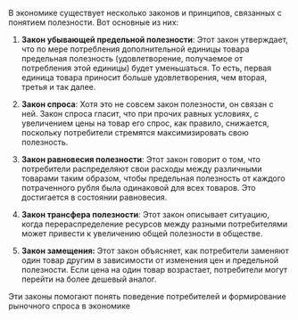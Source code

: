 В экономике существует несколько законов и принципов, связанных с понятием полезности. Вот основные из них:

1. **Закон убывающей предельной полезности**: Этот закон утверждает, что по мере потребления дополнительной единицы товара предельная полезность (удовлетворение, получаемое от потребления этой единицы) будет уменьшаться. То есть, первая единица товара приносит больше удовлетворения, чем вторая, третья и так далее.

2. **Закон спроса**: Хотя это не совсем закон полезности, он связан с ней. Закон спроса гласит, что при прочих равных условиях, с увеличением цены на товар его спрос, как правило, снижается, поскольку потребители стремятся максимизировать свою полезность.

3. **Закон равновесия полезности**: Этот закон говорит о том, что потребители распределяют свои расходы между различными товарами таким образом, чтобы предельная полезность от каждого потраченного рубля была одинаковой для всех товаров. Это достигается в состоянии равновесия.

4. **Закон трансфера полезности**: Этот закон описывает ситуацию, когда перераспределение ресурсов между разными потребителями может привести к увеличению общей полезности в обществе.

5. **Закон замещения:** Этот закон объясняет, как потребители заменяют один товар другим в зависимости от изменения цен и предельной полезности. Если цена на один товар возрастает, потребители могут перейти на более дешевый аналог.

Эти законы помогают понять поведение потребителей и формирование рыночного спроса в экономике